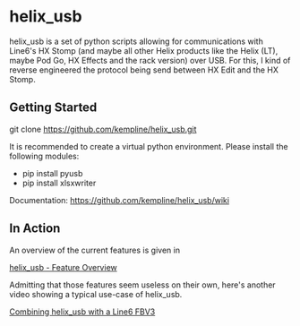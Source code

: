 # helix_usb
helix_usb is a set of python scripts allowing for communications with Line6's HX Stomp (and maybe all other Helix products like the Helix (LT), maybe Pod Go, HX Effects and the rack version) over USB. For this, I kind of reverse engineered the protocol being send between HX Edit and the HX Stomp.   

## Getting Started
git clone https://github.com/kempline/helix_usb.git 

It is recommended to create a virtual python environment. Please install the following modules:  

* pip install pyusb
* pip install xlsxwriter

Documentation: https://github.com/kempline/helix_usb/wiki

## In Action
An overview of the current features is given in 

[helix_usb - Feature Overview](https://www.youtube.com/watch?v=mRKcDVy7ZhU) 

Admitting that those features seem useless on their own, here's another video showing a typical use-case of helix_usb.

[Combining helix_usb with a Line6 FBV3](https://www.youtube.com/watch?v=1Qndof3cb20)

